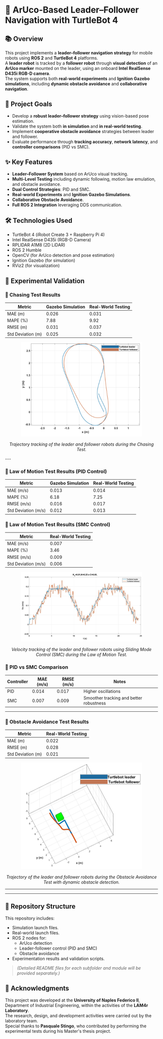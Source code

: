 # 🚁 ArUco-Based Leader–Follower Navigation with TurtleBot 4

## 📚 Overview
This project implements a **leader–follower navigation strategy** for mobile robots using **ROS 2** and **TurtleBot 4** platforms.  
A **leader robot** is tracked by a **follower robot** through **visual detection** of an **ArUco marker** mounted on the leader, using an onboard **Intel RealSense D435i RGB-D camera**.  
The system supports both **real-world experiments** and **Ignition Gazebo simulations**, including **dynamic obstacle avoidance** and **collaborative navigation**.

## 🎯 Project Goals
- Develop a **robust leader–follower strategy** using vision-based pose estimation.
- Validate the system both **in simulation** and **in real-world testing**.
- Implement **cooperative obstacle avoidance** strategies between leader and follower.
- Evaluate performance through **tracking accuracy**, **network latency**, and **controller comparisons** (PID vs SMC).

## ✨ Key Features
- **Leader–Follower System** based on ArUco visual tracking.
- **Multi-Level Testing** including dynamic following, motion law emulation, and obstacle avoidance.
- **Dual Control Strategies**: PID and SMC.
- **Real-world Experiments** and **Ignition Gazebo Simulations**.
- **Collaborative Obstacle Avoidance**.
- **Full ROS 2 Integration** leveraging DDS communication.

## 🛠️ Technologies Used
- TurtleBot 4 (iRobot Create 3 + Raspberry Pi 4)
- Intel RealSense D435i (RGB-D Camera)
- RPLIDAR A1M8 (2D LiDAR)
- ROS 2 Humble
- OpenCV (for ArUco detection and pose estimation)
- Ignition Gazebo (for simulation)
- RViz2 (for visualization)

## 🧪 Experimental Validation

### 📍 Chasing Test Results
| Metric        | Gazebo Simulation | Real-World Testing |
|---------------|-------------------|--------------------|
| MAE (m)       | 0.026              | 0.031              |
| MAPE (%)      | 7.88               | 9.92               |
| RMSE (m)      | 0.031              | 0.037              |
| Std Deviation (m) | 0.025          | 0.032              |


<p align="center">
  <img src="chasing_test_result.png" alt="Chasing Test" width="400"/>
</p>
<p align="center"><em>Trajectory tracking of the leader and follower robots during the Chasing Test.</em></p>
---

### 📍 Law of Motion Test Results (PID Control)
| Metric        | Gazebo Simulation | Real-World Testing |
|---------------|-------------------|--------------------|
| MAE (m/s)     | 0.013              | 0.014              |
| MAPE (%)      | 6.18               | 7.25               |
| RMSE (m/s)    | 0.016              | 0.017              |
| Std Deviation (m/s) | 0.012         | 0.013              |



### 📍 Law of Motion Test Results (SMC Control)
| Metric        | Real-World Testing |
|---------------|--------------------|
| MAE (m/s)     | 0.007              |
| MAPE (%)      | 3.46               |
| RMSE (m/s)    | 0.009              |
| Std Deviation (m/s) | 0.006         |


<p align="center">
  <img src="smc_law_motion_results.png" alt="Law of Motion" width="400"/>
</p>
<p align="center"><em>Velocity tracking of the leader and follower robots using Sliding Mode Control (SMC) during the Law of Motion Test.</em></p>




### 📍 PID vs SMC Comparison
| Controller | MAE (m/s) | RMSE (m/s) | Notes |
|------------|-----------|------------|-------|
| PID        | 0.014     | 0.017      | Higher oscillations |
| SMC        | 0.007     | 0.009      | Smoother tracking and better robustness |





---

### 📍 Obstacle Avoidance Test Results
| Metric        | Real-World Testing |
|---------------|--------------------|
| MAE (m)       | 0.022              |
| RMSE (m)      | 0.028              |
| Std Deviation (m) | 0.021          |


<p align="center">
  <img src="obstacle_avoidance_result.png" alt="Obstacle Avoidance" width="400"/>
</p>
<p align="center"><em>Trajectory of the leader and follower robots during the Obstacle Avoidance Test with dynamic obstacle detection.</em></p>

---





---

## 📂 Repository Structure
This repository includes:
- Simulation launch files.
- Real-world launch files.
- ROS 2 nodes for:
  - ArUco detection
  - Leader-follower control (PID and SMC)
  - Obstacle avoidance
- Experimentation results and validation scripts.

> *(Detailed README files for each subfolder and module will be provided separately.)*

## 🙏 Acknowledgments
This project was developed at the **University of Naples Federico II**, Department of Industrial Engineering, within the activities of the **LAM4r Laboratory**.  
The research, design, and development activities were carried out by the laboratory team.  
Special thanks to **Pasquale Stingo**, who contributed by performing the experimental tests during his Master's thesis project.
